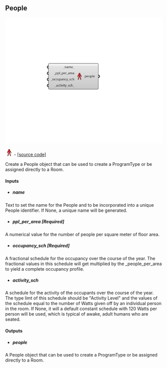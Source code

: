 ## People

![](../../images/components/People.png)

![](../../images/icons/People.png) - [[source code]](https://github.com/ladybug-tools/honeybee-grasshopper-energy/blob/master/honeybee_grasshopper_energy/src//HB%20People.py)


Create a People object that can be used to create a ProgramType or be assigned directly to a Room. 



#### Inputs
* ##### name 
Text to set the name for the People and to be incorporated into a unique People identifier. If None, a unique name will be generated. 
* ##### ppl_per_area [Required]
A numerical value for the number of people per square meter of floor area. 
* ##### occupancy_sch [Required]
A fractional schedule for the occupancy over the course of the year. The fractional values in this schedule will get multiplied by the _people_per_area to yield a complete occupancy profile. 
* ##### activity_sch 
A schedule for the activity of the occupants over the course of the year. The type limt of this schedule should be "Activity Level" and the values of the schedule equal to the number of Watts given off by an individual person in the room. If None, it will a default constant schedule with 120 Watts per person will be used, which is typical of awake, adult humans who are seated. 

#### Outputs
* ##### people
A People object that can be used to create a ProgramType or be assigned directly to a Room. 